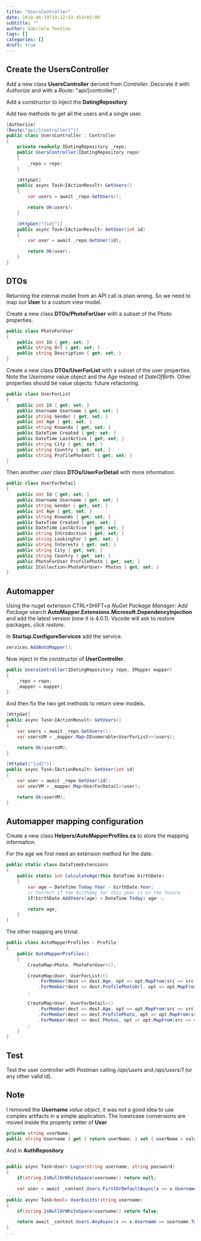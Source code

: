 ```yaml
---
title: "UsersController"
date: 2018-06-19T14:22:53.453+02:00
subtitle: ""
author: Gabriele Teotino
tags: []
categories: []
draft: true
---
```


## Create the UsersController

Add a new class **UsersController** derived from *Controller*. Decorate it with *Authorize* and with a *Route*: "api/[controller]".

Add a constructor to inject the **DatingRepository**.

Add two methods to get all the users and a single user.

```cs
[Authorize]
[Route("api/[controller]")]
public class UsersController : Controller
{
    private readonly IDatingRepository _repo;
    public UsersController(IDatingRepository repo)
    {
        _repo = repo;
    }

    [HttpGet]
    public async Task<IActionResult> GetUsers()
    {
        var users = await _repo.GetUsers();

        return Ok(users);
    }

    [HttpGet("{id}")]
    public async Task<IActionResult> GetUser(int id)
    {
        var user = await _repo.GetUser(id);

        return Ok(user);
    }
}
```

## DTOs

Returning the internal model from an API call is plain wrong. So we need to map our **User** to a custom view model.

Create a new class **DTOs/PhotoForUser** with a subset of the Photo properties.
```cs
public class PhotoForUser
{
    public int Id { get; set; }
    public string Url { get; set; }
    public string Description { get; set; }
}
```

Create a new class **DTOs/UserForList** with a subset of the user properties. Note the *Username* value object and the *Age* instead of *DateOfBirth*. Other properties should be value objects: future refactoring.

```cs
public class UserForList
{
    public int Id { get; set; }
    public Username Username { get; set; }
    public string Gender { get; set; }
    public int Age { get; set; }
    public string KnownAs { get; set; }
    public DateTime Created { get; set; }
    public DateTime LastActive { get; set; }
    public string City { get; set; }
    public string Country { get; set; }
    public string ProfilePhotoUrl { get; set; }
}
```

Then another *user* class **DTOs/UserForDetail** with more information.

```cs
public class UserForDetail
{
    public int Id { get; set; }
    public Username Username { get; set; }
    public string Gender { get; set; }
    public int Age { get; set; }
    public string KnownAs { get; set; }
    public DateTime Created { get; set; }
    public DateTime LastActive { get; set; }
    public string Introduction { get; set; }
    public string LookingFor { get; set; }
    public string Interests { get; set; }
    public string City { get; set; }
    public string Country { get; set; }
    public PhotoForUser ProfilePhoto { get; set; }
    public ICollection<PhotoForUser> Photos { get; set; }
}
```

## Automapper

Using the nuget extension CTRL+SHIFT+p *NuGet Package Manager: Add Package* search **AutoMapper.Extensions.Microsoft.DependencyInjection** and add the latest version (now it is 4.0.1). Vscode will ask to restore packages, click *restore*.

In **Startup.ConfigureServices** add the service.

```cs
services.AddAutoMapper();
```

Now inject in the constructor of **UserController**.

```cs
public UsersController(IDatingRepository repo, IMapper mapper)
{
    _repo = repo;
    _mapper = mapper;
}
```

And then fix the two get methods to return view models.

```cs
[HttpGet]
public async Task<IActionResult> GetUsers()
{
    var users = await _repo.GetUsers();
    var usersVM = _mapper.Map<IEnumerable<UserForList>>(users);

    return Ok(usersVM);
}

[HttpGet("{id}")]
public async Task<IActionResult> GetUser(int id)
{
    var user = await _repo.GetUser(id);
    var userVM = _mapper.Map<UserForDetail>(user);

    return Ok(userVM);
}
```

## Automapper mapping configuration

Create a new class **Helpers/AutoMapperProfiles.cs** to store the mapping information.

For the age we first need an extension method for the date.

```cs
public static class DataTimeExtensions
{
    public static int CalculateAge(this DateTime birthDate)
    {
        var age = DateTime.Today.Year - birthDate.Year;
        // Correct if the birthday for this year is in the future
        if(birthDate.AddYears(age) > DateTime.Today) age--;

        return age;
    }
}
```

The other mapping are trivial.

```cs
public class AutoMapperProfiles : Profile
{
    public AutoMapperProfiles()
    {
        CreateMap<Photo, PhotoForUser>();

        CreateMap<User, UserForList>()
            .ForMember(dest => dest.Age, opt => opt.MapFrom(src => src.DateOfBirth.CalculateAge()))
            .ForMember(dest => dest.ProfilePhotoUrl, opt => opt.MapFrom(src => src.Photos.FirstOrDefault(x => x.IsMain).Url))
        ;

        CreateMap<User, UserForDetail>()
            .ForMember(dest => dest.Age, opt => opt.MapFrom(src => src.DateOfBirth.CalculateAge()))
            .ForMember(dest => dest.ProfilePhoto, opt => opt.MapFrom(src => src.Photos.FirstOrDefault(x => x.IsMain)))
            .ForMember(dest => dest.Photos, opt => opt.MapFrom(src => src.Photos.Where(x => !x.IsMain)))
        ;
    }
}
```

## Test

Test the user controller with Postman calling */api/users* and */api/users/1* (or any other valid id).

## Note

I removed the **Username** *value object*, it was not a good idea to use complex artifacts in a simple application. The lowercase conversions are moved inside the property setter of **User**

```cs
private string userName;
public string Username { get { return userName; } set { userName = value.ToLowerInvariant(); } }
```

And in **AuthRepository**

```cs
...
public async Task<User> Login(string username, string password)
{
    if(string.IsNullOrWhiteSpace(username)) return null;

    var user = await _context.Users.FirstOrDefaultAsync(x => x.Username == username.ToLowerInvariant());
...
public async Task<bool> UserExists(string username)
{
    if(string.IsNullOrWhiteSpace(username)) return false;

    return await _context.Users.AnyAsync(x => x.Username == username.ToLowerInvariant());
}
...
